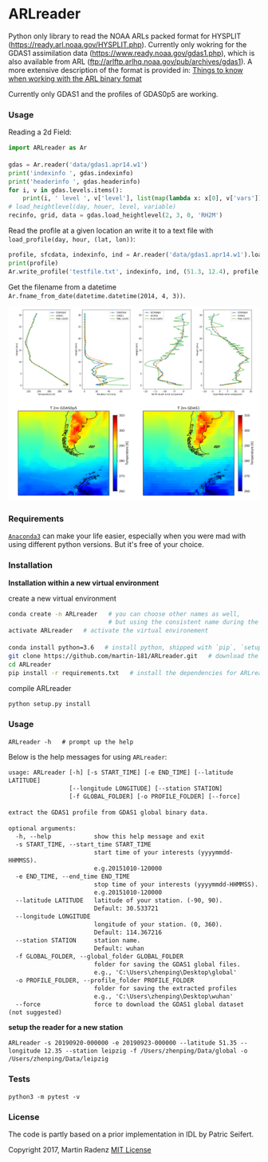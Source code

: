 # ARLreader

Python only library to read the NOAA ARLs packed format for HYSPLIT (<https://ready.arl.noaa.gov/HYSPLIT.php>).
Currently only wokring for the GDAS1 assimilation data (<https://www.ready.noaa.gov/gdas1.php>), which is also available from ARL (<ftp://arlftp.arlhq.noaa.gov/pub/archives/gdas1>).
A more extensive description of the format is provided in: [Things to know when working with the ARL binary fomat](working_with_ARLformat.md)

Currently only GDAS1 and the profiles of GDAS0p5 are working.


### Usage

Reading a 2d Field:
```python
import ARLreader as Ar

gdas = Ar.reader('data/gdas1.apr14.w1')
print('indexinfo ', gdas.indexinfo)
print('headerinfo ', gdas.headerinfo)
for i, v in gdas.levels.items():
    print(i, ' level ', v['level'], list(map(lambda x: x[0], v['vars'])))
# load_heightlevel(day, houer, level, variable)
recinfo, grid, data = gdas.load_heightlevel(2, 3, 0, 'RH2M')
```

Read the profile at a given location an write it to a text file with `load_profile(day, hour, (lat, lon))`:
```python
profile, sfcdata, indexinfo, ind = Ar.reader('data/gdas1.apr14.w1').load_profile(2, 3, (51.3, 12.4))
print(profile)
Ar.write_profile('testfile.txt', indexinfo, ind, (51.3, 12.4), profile, sfcdata)
```

Get the filename from a datetime `Ar.fname_from_date(datetime.datetime(2014, 4, 3))`.


![example](examples.png)

### Requirements

[`Anaconda3`](https://www.anaconda.com/distribution/) can make your life easier, especially when you were mad with using different python versions. But it's free of your choice.

### Installation 

**Installation within a new virtual environment**

create a new virtual environment

```bash
conda create -n ARLreader   # you can choose other names as well, 
                            # but using the consistent name during the installation.
activate ARLreader   # activate the virtual environement

conda install python=3.6   # install python, shipped with `pip`, `setuptools`...
git clone https://github.com/martin-181/ARLreader.git   # download the code repository
cd ARLreader
pip install -r requirements.txt   # install the dependencies for ARLreader
```

compile ARLreader

```bash
python setup.py install
```

### Usage

```text
ARLreader -h   # prompt up the help
```

Below is the help messages for using `ARLreader`:
```text
usage: ARLreader [-h] [-s START_TIME] [-e END_TIME] [--latitude LATITUDE]
                 [--longitude LONGITUDE] [--station STATION]
                 [-f GLOBAL_FOLDER] [-o PROFILE_FOLDER] [--force]

extract the GDAS1 profile from GDAS1 global binary data.

optional arguments:
  -h, --help            show this help message and exit
  -s START_TIME, --start_time START_TIME
                        start time of your interests (yyyymmdd-HHMMSS).
                        e.g.20151010-120000
  -e END_TIME, --end_time END_TIME
                        stop time of your interests (yyyymmdd-HHMMSS).
                        e.g.20151010-120000
  --latitude LATITUDE   latitude of your station. (-90, 90).
                        Default: 30.533721
  --longitude LONGITUDE
                        longitude of your station. (0, 360).
                        Default: 114.367216
  --station STATION     station name.
                        Default: wuhan
  -f GLOBAL_FOLDER, --global_folder GLOBAL_FOLDER
                        folder for saving the GDAS1 global files.
                        e.g., 'C:\Users\zhenping\Desktop\global'
  -o PROFILE_FOLDER, --profile_folder PROFILE_FOLDER
                        folder for saving the extracted profiles
                        e.g., 'C:\Users\zhenping\Desktop\wuhan'
  --force               force to download the GDAS1 global dataset (not suggested)
```

**setup the reader for a new station**

```
ARLreader -s 20190920-000000 -e 20190923-000000 --latitude 51.35 --longitude 12.35 --station leipzig -f /Users/zhenping/Data/global -o /Users/zhenping/Data/leipzig
```

### Tests
`python3 -m pytest -v`

### License
The code is partly based on a prior implementation in IDL by Patric Seifert.

Copyright 2017, Martin Radenz 
[MIT License](http://www.opensource.org/licenses/mit-license.php)
